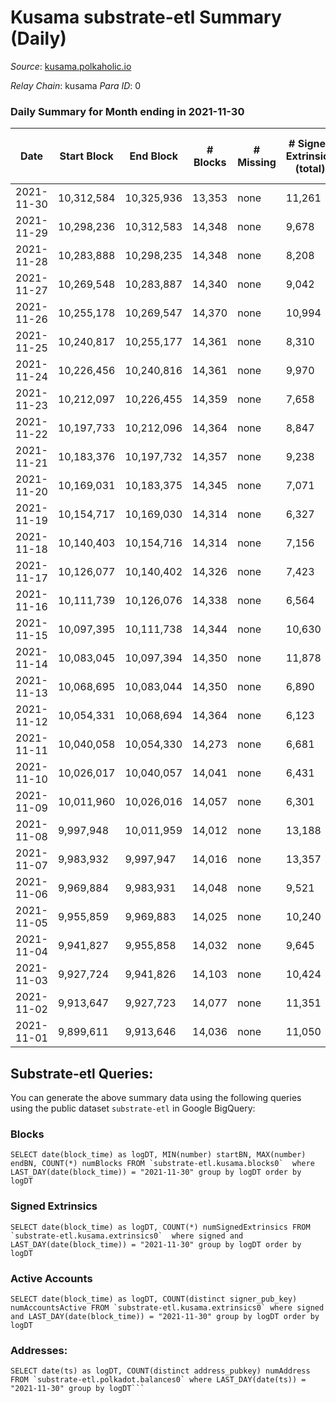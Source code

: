# Kusama substrate-etl Summary (Daily)

_Source_: [kusama.polkaholic.io](https://kusama.polkaholic.io)

*Relay Chain*: kusama
*Para ID*: 0



### Daily Summary for Month ending in 2021-11-30


| Date | Start Block | End Block | # Blocks | # Missing | # Signed Extrinsics (total) | # Active Accounts | # Addresses with Balances | # Events | # Transfers | # XCM Transfers In | # XCM Transfers Out |
| ---- | ----------- | --------- | -------- | --------- | --------------------------- | ----------------- | ------------------------- | -------- | ----------- | ------------------ | ------------------- |
| 2021-11-30 | 10,312,584 | 10,325,936 | 13,353 | none  | 11,261 | 5,113 | 222,747 | 409,765 | 8,637 ($131,521,071.44) | 180 ($924,093.38) | 138  |
| 2021-11-29 | 10,298,236 | 10,312,583 | 14,348 | none  | 9,678 | 3,959 |  | 408,874 | 6,430 ($28,376,266.30) | 153 ($1,688,524.75) | 157 ($822,095.26) |
| 2021-11-28 | 10,283,888 | 10,298,235 | 14,348 | none  | 8,208 | 3,296 |  | 380,323 | 5,120 ($25,573,170.16) | 170 ($690,517.37) | 121 ($4,709,210.15) |
| 2021-11-27 | 10,269,548 | 10,283,887 | 14,340 | none  | 9,042 | 3,175 |  | 333,899 | 11,990 ($42,627,395.75) | 165 ($991,360.87) | 111 ($292,917.97) |
| 2021-11-26 | 10,255,178 | 10,269,547 | 14,370 | none  | 10,994 | 3,416 |  | 367,558 | 7,140 ($22,324,066.23) | 127 ($635,539.03) | 116 ($1,254,837.00) |
| 2021-11-25 | 10,240,817 | 10,255,177 | 14,361 | none  | 8,310 | 2,860 |  | 321,304 | 4,463 ($41,966,334.46) | 160 ($693,730.61) | 103 ($507,205.35) |
| 2021-11-24 | 10,226,456 | 10,240,816 | 14,361 | none  | 9,970 | 3,200 |  | 347,169 | 5,635 ($18,314,812.92) | 114 ($623,595.81) | 169 ($1,178,911.40) |
| 2021-11-23 | 10,212,097 | 10,226,455 | 14,359 | none  | 7,658 | 2,366 |  | 317,415 | 5,967 ($17,674,246.61) | 121 ($249,500.86) | 142 ($397,652.56) |
| 2021-11-22 | 10,197,733 | 10,212,096 | 14,364 | none  | 8,847 | 2,268 |  | 353,404 | 4,719 ($37,723,784.99) | 101 ($6,967,508.43) | 166 ($1,256,988.20) |
| 2021-11-21 | 10,183,376 | 10,197,732 | 14,357 | none  | 9,238 | 2,008 |  | 328,377 | 4,439 ($8,192,365.87) | 131 ($607,653.24) | 136 ($386,146.08) |
| 2021-11-20 | 10,169,031 | 10,183,375 | 14,345 | none  | 7,071 | 1,837 |  | 303,207 | 3,459 ($9,435,117.34) | 108 ($222,670.99) | 134 ($2,973,767.52) |
| 2021-11-19 | 10,154,717 | 10,169,030 | 14,314 | none  | 6,327 | 1,813 |  | 316,494 | 2,601 ($13,058,328.37) | 120 ($694,376.85) | 152 ($815,276.75) |
| 2021-11-18 | 10,140,403 | 10,154,716 | 14,314 | none  | 7,156 | 2,313 |  | 318,244 | 3,325 ($21,145,396.66) | 142 ($1,788,818.97) | 295 ($1,246,365.72) |
| 2021-11-17 | 10,126,077 | 10,140,402 | 14,326 | none  | 7,423 | 2,275 |  | 313,415 | 4,012 ($26,823,203.37) | 168 ($1,648,909.50) | 160 ($1,689,103.32) |
| 2021-11-16 | 10,111,739 | 10,126,076 | 14,338 | none  | 6,564 | 2,299 |  | 316,687 | 4,182 ($25,922,276.45) | 116 ($989,257.36) | 233 ($1,201,566.40) |
| 2021-11-15 | 10,097,395 | 10,111,738 | 14,344 | none  | 10,630 | 3,648 |  | 361,751 | 6,012 ($78,512,517.12) | 126 ($1,111,149.44) | 144 ($976,740.05) |
| 2021-11-14 | 10,083,045 | 10,097,394 | 14,350 | none  | 11,878 | 4,568 |  | 361,719 | 8,273 ($18,108,917.81) | 185 ($1,186,696.83) | 201 ($1,391,073.46) |
| 2021-11-13 | 10,068,695 | 10,083,044 | 14,350 | none  | 6,890 | 2,348 |  | 308,534 | 3,794 ($13,909,082.81) | 128 ($484,848.70) | 198 ($915,957.72) |
| 2021-11-12 | 10,054,331 | 10,068,694 | 14,364 | none  | 6,123 | 1,946 |  | 313,782 | 2,878 ($16,095,753.36) | 117 ($864,378.28) | 194 ($2,975,607.79) |
| 2021-11-11 | 10,040,058 | 10,054,330 | 14,273 | none  | 6,681 | 2,176 |  | 311,359 | 3,173 ($48,288,619.12) | 146 ($910,371.14) | 167 ($2,206,935.99) |
| 2021-11-10 | 10,026,017 | 10,040,057 | 14,041 | none  | 6,431 | 2,289 |  | 305,206 | 3,340 ($20,193,093.36) | 230 ($7,476,379.31) | 201 ($2,972,055.94) |
| 2021-11-09 | 10,011,960 | 10,026,016 | 14,057 | none  | 6,301 | 2,381 |  | 301,528 | 3,102 ($16,818,239.50) | 142 ($998,619.15) | 176 ($1,407,269.48) |
| 2021-11-08 | 9,997,948 | 10,011,959 | 14,012 | none  | 13,188 | 5,509 |  | 381,189 | 8,923 ($38,401,207.78) | 211 ($809,525.67) | 261 ($1,308,061.36) |
| 2021-11-07 | 9,983,932 | 9,997,947 | 14,016 | none  | 13,357 | 5,809 |  | 373,905 | 10,824 ($38,581,495.02) | 291 ($1,390,602.73) | 289 ($1,301,275.07) |
| 2021-11-06 | 9,969,884 | 9,983,931 | 14,048 | none  | 9,521 | 4,090 |  | 327,247 | 7,358 ($33,866,695.84) | 203 ($2,071,566.30) | 308 ($2,249,465.96) |
| 2021-11-05 | 9,955,859 | 9,969,883 | 14,025 | none  | 10,240 | 4,544 |  | 347,596 | 7,222 ($60,276,394.95) | 150 ($974,530.22) | 188 ($3,328,004.22) |
| 2021-11-04 | 9,941,827 | 9,955,858 | 14,032 | none  | 9,645 | 4,134 |  | 331,243 | 6,699 ($44,305,872.32) | 175 ($1,654,985.49) | 268 ($3,160,215.32) |
| 2021-11-03 | 9,927,724 | 9,941,826 | 14,103 | none  | 10,424 | 4,397 |  | 336,693 | 7,334 ($58,088,070.29) | 234 ($1,487,101.59) | 262 ($1,123,673.56) |
| 2021-11-02 | 9,913,647 | 9,927,723 | 14,077 | none  | 11,351 | 4,589 |  | 351,108 | 7,855 ($57,845,309.53) | 244 ($1,302,671.00) | 199 ($795,988.92) |
| 2021-11-01 | 9,899,611 | 9,913,646 | 14,036 | none  | 11,050 | 4,445 |  | 356,565 | 8,438 ($52,845,669.43) | 193 ($2,265,192.96) | 202 ($1,215,811.21) |

## Substrate-etl Queries:
You can generate the above summary data using the following queries using the public dataset `substrate-etl` in Google BigQuery:


### Blocks
```
SELECT date(block_time) as logDT, MIN(number) startBN, MAX(number) endBN, COUNT(*) numBlocks FROM `substrate-etl.kusama.blocks0`  where LAST_DAY(date(block_time)) = "2021-11-30" group by logDT order by logDT
```


### Signed Extrinsics
```
SELECT date(block_time) as logDT, COUNT(*) numSignedExtrinsics FROM `substrate-etl.kusama.extrinsics0`  where signed and LAST_DAY(date(block_time)) = "2021-11-30" group by logDT order by logDT
```


### Active Accounts
```
SELECT date(block_time) as logDT, COUNT(distinct signer_pub_key) numAccountsActive FROM `substrate-etl.kusama.extrinsics0` where signed and LAST_DAY(date(block_time)) = "2021-11-30" group by logDT order by logDT
```


### Addresses:
```
SELECT date(ts) as logDT, COUNT(distinct address_pubkey) numAddress FROM `substrate-etl.polkadot.balances0` where LAST_DAY(date(ts)) = "2021-11-30" group by logDT```

